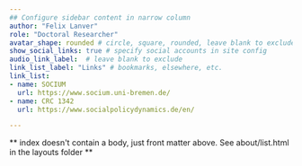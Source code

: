```yaml
---
## Configure sidebar content in narrow column
author: "Felix Lanver"
role: "Doctoral Researcher"
avatar_shape: rounded # circle, square, rounded, leave blank to exclude
show_social_links: true # specify social accounts in site config
audio_link_label:  # leave blank to exclude
link_list_label: "Links" # bookmarks, elsewhere, etc.
link_list:
- name: SOCIUM
  url: https://www.socium.uni-bremen.de/
- name: CRC 1342
  url: https://www.socialpolicydynamics.de/en/

---
```


** index doesn't contain a body, just front matter above.
See about/list.html in the layouts folder **